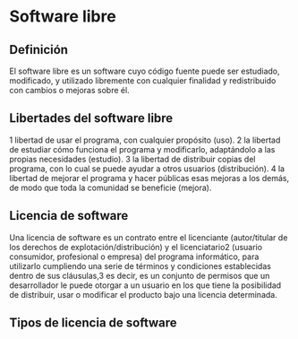 # Software libre

## Definición

El software libre es un software cuyo código fuente puede ser estudiado, modificado, y utilizado libremente con cualquier finalidad y redistribuido con cambios o mejoras sobre él.

## Libertades del software libre

1 libertad de usar el programa, con cualquier propósito (uso).
2	la libertad de estudiar cómo funciona el programa y modificarlo, adaptándolo a las propias necesidades (estudio).
3 la libertad de distribuir copias del programa, con lo cual se puede ayudar a otros usuarios (distribución).
4 la libertad de mejorar el programa y hacer públicas esas mejoras a los demás, de modo que toda la comunidad se beneficie (mejora). 

## Licencia de software

Una licencia de software es un contrato entre el licenciante (autor/titular de los derechos de explotación/distribución) y el licenciatario2​ (usuario consumidor, profesional o empresa) del programa informático, para utilizarlo cumpliendo una serie de términos y condiciones establecidas dentro de sus cláusulas,3​ es decir, es un conjunto de permisos que un desarrollador le puede otorgar a un usuario en los que tiene la posibilidad de distribuir, usar o modificar el producto bajo una licencia determinada.

## Tipos de licencia de software
